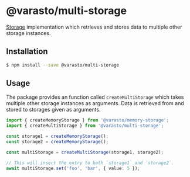 # @varasto/multi-storage

[Storage] implementation which retrieves and stores data to multiple other
storage instances.

[storage]: https://www.npmjs.com/package/@varasto/storage

## Installation

```sh
$ npm install --save @varasto/multi-storage
```

## Usage

The package provides an function called `createMultiStorage` which takes
multiple other storage instances as arguments. Data is retrieved from and
stored to storages given as arguments.

```TypeScript
import { createMemoryStorage } from '@varasto/memory-storage';
import { createMultiStorage } from '@varasto/multi-storage';

const storage1 = createMemoryStorage();
const storage2 = createMemoryStorage();

const multiStorage = createMultiStorage(storage1, storage2);

// This will insert the entry to both `storage1` and `storage2`.
await multiStorage.set('foo', 'bar', { value: 5 });
```
